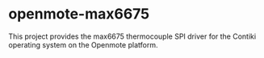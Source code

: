 # openmote-max6675
This project provides the max6675 thermocouple SPI driver for the Contiki operating system on the Openmote platform.

